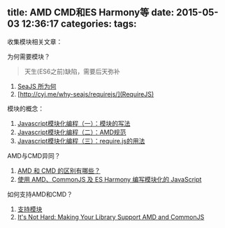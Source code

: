 title: AMD CMD和ES Harmony等
date: 2015-05-03 12:36:17
categories:
tags:
---
收集模块相关文章：


为何需要模块？

>天生(ES6之前)缺陷，需要后天弥补

1. [SeaJS 所为何](http://cyj.me/why-seajs/zh/#async)
2. [http://cyj.me/why-seajs/requirejs/](RequireJS)

模块的概念：

1. [Javascript模块化编程（一）：模块的写法](http://www.ruanyifeng.com/blog/2012/10/javascript_module.html)
2. [Javascript模块化编程（二）：AMD规范](http://www.ruanyifeng.com/blog/2012/10/asynchronous_module_definition.html)
3. [Javascript模块化编程（三）：require.js的用法](http://www.ruanyifeng.com/blog/2012/11/require_js.html)

AMD与CMD异同？

1. [AMD 和 CMD 的区别有哪些？](http://www.zhihu.com/question/20351507)
2. [使用 AMD、CommonJS 及 ES Harmony 编写模块化的 JavaScript](http://justineo.github.io/singles/writing-modular-js/)

如何支持AMD和CMD？

1. [支持模块](http://my.oschina.net/felumanman/blog/263330)
2. [It's Not Hard: Making Your Library Support AMD and CommonJS](http://ifandelse.com/its-not-hard-making-your-library-support-amd-and-commonjs/)
